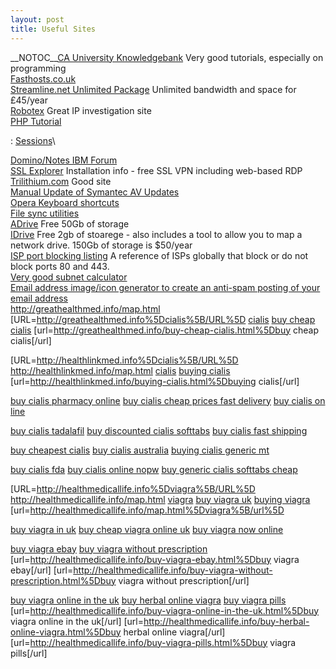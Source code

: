 ```yaml
---
layout: post 
title: Useful Sites
---
```


\_\_NOTOC\_\_[CA University
Knowledgebank](http://www.cauniversity.org/knowledgebank?file=kb.php&action=view&id=99)
Very good tutorials, especially on programming\
[Fasthosts.co.uk](http://www.fasthosts.co.uk)\
[Streamline.net Unlimited
Package](http://www.streamlinenet.co.uk/uu.php) Unlimited bandwidth and
space for £45/year\
[Robotex](http://www.robtex.com) Great IP investigation site\
[PHP Tutorial](http://www.w3schools.com/php/default.asp)

:   [Sessions](http://www.w3schools.com/php/php_sessions.asp)\

[Domino/Notes IBM Forum](http://www-10.lotus.com/ldd/nd6forum.nsf)\
[SSL
Explorer](http://www.tomsnetworking.com/2006/07/21/diy_ssl_vpn_with_ssl_explorer_pt1/)
Installation info - free SSL VPN including web-based RDP\
[Trilithium.com](http://www.trilithium.com/johan/2005/06/grub-grub-grub/)
Good site\
[Manual Update of Symantec AV
Updates](http://www.symantec.com/avcenter/download.html)\
[Opera Keyboard
shortcuts](http://help.opera.com/Windows/9.20/en/keyboard.html)\
[File sync utilities](http://www.nonags.com/nonags/filesync.html)\
[ADrive](http://www.adrive.com) Free 50Gb of storage\
[IDrive](http://www.idrive.com) Free 2gb of stoarege - also includes a
tool to allow you to map a network drive. 150Gb of storage is \$50/year\
[ISP port blocking
listing](http://forums.microsoft.com/WindowsHomeServer/ShowPost.aspx?PostID=1849610&SiteID=50)
A reference of ISPs globally that block or do not block ports 80 and
443.\
[Very good subnet
calculator](http://ccna.exampointers.com/subnet.phtml)\
[Email address image/icon generator to create an anti-spam posting of
your email
address](http://services.nexodyne.com/email/index_custom.php)\
<http://greathealthmed.info/map.html>
\[URL=<http://greathealthmed.info%5Dcialis%5B/URL%5D>
<a href=http://greathealthmed.info/map.html >cialis</a>
<a href=http://greathealthmed.info/buy-cheap-cialis.html >buy cheap
cialis</a>
\[url=<http://greathealthmed.info/buy-cheap-cialis.html%5Dbuy> cheap
cialis\[/url\]

\[URL=<http://healthlinkmed.info%5Dcialis%5B/URL%5D>
<http://healthlinkmed.info/map.html>
<a href=http://healthlinkmed.info/map.html >cialis</a>
<a href=http://healthlinkmed.info/buying-cialis.html >buying cialis</a>
\[url=<http://healthlinkmed.info/buying-cialis.html%5Dbuying>
cialis\[/url\]

<a href=http://healthlinkmed.info/buy-cialis-pharmacy-online.html >buy
cialis pharmacy online</a>
<a href=http://healthlinkmed.info/buy-cialis-cheap-prices-fast-delivery.html >buy
cialis cheap prices fast delivery</a>
<a href=http://healthlinkmed.info/buy-cialis-on-line.html >buy cialis on
line</a>

<a href=http://healthlinkmed.info/buy-cialis-tadalafil.html >buy cialis
tadalafil</a>
<a href=http://healthlinkmed.info/buy-discounted-cialis-softtabs.html >buy
discounted cialis softtabs</a>
<a href=http://healthlinkmed.info/buy-cialis-fast-shipping.html >buy
cialis fast shipping</a>

<a href=http://healthlinkmed.info/buy-cheapest-cialis.html >buy cheapest
cialis</a>
<a href=http://healthlinkmed.info/buy-cialis-australia.html >buy cialis
australia</a>
<a href=http://healthlinkmed.info/buying-cialis-generic-mt.html >buying
cialis generic mt</a>

<a href=http://healthlinkmed.info/buy-cialis-fda.html >buy cialis
fda</a>
<a href=http://healthlinkmed.info/buy-cialis-online-nopw.html >buy
cialis online nopw</a>
<a href=http://healthlinkmed.info/buy-generic-cialis-softtabs-cheap.html >buy
generic cialis softtabs cheap</a>

\[URL=<http://healthmedicallife.info%5Dviagra%5B/URL%5D>
<http://healthmedicallife.info/map.html>
<a href=http://healthmedicallife.info/map.html >viagra</a>
<a href=http://healthmedicallife.info/buy-viagra-uk.html >buy viagra
uk</a> <a href=http://healthmedicallife.info/buying-viagra.html >buying
viagra</a>
\[url=<http://healthmedicallife.info/map.html%5Dviagra%5B/url%5D>

<a href=http://healthmedicallife.info/buy-viagra-in-uk.html >buy viagra
in uk</a>
<a href=http://healthmedicallife.info/buy-cheap-viagra-online-uk.html >buy
cheap viagra online uk</a>
<a href=http://healthmedicallife.info/buy-viagra-now-online.html >buy
viagra now online</a>

<a href=http://healthmedicallife.info/buy-viagra-ebay.html >buy viagra
ebay</a>
<a href=http://healthmedicallife.info/buy-viagra-without-prescription.html >buy
viagra without prescription</a>
\[url=<http://healthmedicallife.info/buy-viagra-ebay.html%5Dbuy> viagra
ebay\[/url\]
\[url=<http://healthmedicallife.info/buy-viagra-without-prescription.html%5Dbuy>
viagra without prescription\[/url\]

<a href=http://healthmedicallife.info/buy-viagra-online-in-the-uk.html >buy
viagra online in the uk</a>
<a href=http://healthmedicallife.info/buy-herbal-online-viagra.html >buy
herbal online viagra</a>
<a href=http://healthmedicallife.info/buy-viagra-pills.html >buy viagra
pills</a>
\[url=<http://healthmedicallife.info/buy-viagra-online-in-the-uk.html%5Dbuy>
viagra online in the uk\[/url\]
\[url=<http://healthmedicallife.info/buy-herbal-online-viagra.html%5Dbuy>
herbal online viagra\[/url\]
\[url=<http://healthmedicallife.info/buy-viagra-pills.html%5Dbuy> viagra
pills\[/url\]
